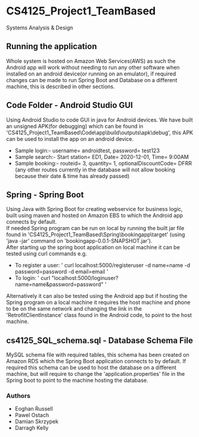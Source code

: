 # CS4125_Project1_TeamBased
 Systems Analysis & Design
 
 ## Running the application
 Whole system is hosted on Amazon Web Services(AWS) as such the Android app will work without needing to run any other software when installed on an android device(or running on an emulator), if required changes can be made to run Spring Boot and Database on a different machine, this is described in other sections.

 ## Code Folder - Android Studio GUI
 Using Android Studio to code GUI in java for Android devices.
 We have built an unsigned APK(for debugging) which can be found in 'CS4125_Project1_TeamBased\Code\app\build\outputs\apk\debug', this APK can be used to install the app on an android device.
 - Sample login:- username= androidtest, password= test123
 - Sample search:- Start station= ED1, Date= 2020-12-01, Time= 9:00AM
 - Sample booking:- routeid= 3, quantity= 1, optionalDiscountCode= DFRR (any other routes currently in the database will not allow booking because their date & time has already passed)
 
 ## Spring - Spring Boot
 Using Java with Spring Boot for creating webservice for business logic, built using maven and hosted on Amazon EBS to which the Android app connects by default.  
 If needed Spring program can be run on local by running the built jar file found in 'CS4125_Project1_TeamBased\Spring\bookingapp\target' (using 'java -jar' command on 'bookingapp-0.0.1-SNAPSHOT.jar').  
 After starting up the spring boot application on local machine it can be tested using curl commands e.g.  
 - To register a user: ' curl localhost:5000/registeruser -d name=name -d password=password -d email=email '  
 - To login: ' curl "localhost:5000/loginuser?name=name&password=password" '      
 
 Alternatively it can also be tested using the Android app but if hosting the Spring program on a local machine it requires the host machine and phone to be on the same network and changing the link in the 'RetrofitClientInstance' class found in the Android code, to point to the host machine.

 ## cs4125_SQL_schema.sql - Database Schema File
 MySQL schema file with required tables, this schema has been created on Amazon RDS which the Spring Boot application connects to by default.
 If required this schema can be used to host the database on a different machine, but will require to change the 'application.properties' file in the Spring boot to point to the machine hosting the database.

### Authors
 - Eoghan Russell
 - Pawel Ostach
 - Damian Skrzypek
 - Darragh Kelly

